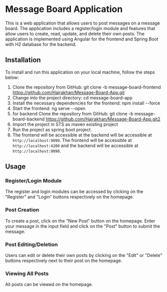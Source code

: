 # Message Board Application
This is a web application that allows users to post messages on a message board. The application includes a register/login module and features that allow users to create, read, update, and delete their own posts. 
The application is implemented using Angular for the frontend and Spring Boot with H2 database for the backend.
## Installation
To install and run this application on your local machine, follow the steps below:
1. Clone the repository from GitHub:
git clone -b message-board-frontend https://github.com/Hajrakhan/Message-Board-App.git
2. Change into the project directory:
cd message-board-app
3. Install the necessary dependencies for the frontend:
npm install --force
4. Start the frontend:
ng serve --open
5. for backend Clone the repository from GitHub:
git clone -b message-board-backend https://github.com/Hajrakhan/Message-Board-App.git2
2. Import the project in STS as maven existing project
3. Run the project as spring boot project.
4. The frontend will be accessible at the backend will be accessible at `http://localhost:9090`.
The frontend will be accessible at `http://localhost:4200` and the backend will be accessible at `http://localhost:9090`.
## Usage
### Register/Login Module
The register and login modules can be accessed by clicking on the "Register" and "Login" buttons respectively on the homepage.
### Post Creation
To create a post, click on the "New Post" button on the homepage. Enter your message in the input field and click on the "Post" button to submit the message.
### Post Editing/Deletion
Users can edit or delete their own posts by clicking on the "Edit" or "Delete" buttons respectively next to their post on the homepage.
### Viewing All Posts
All posts can be viewed on the homepage.
